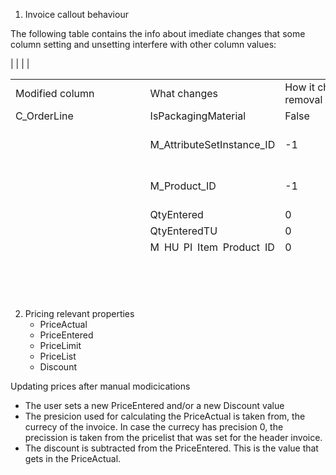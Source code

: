
1. Invoice callout behaviour

The following table contains the info about imediate changes that some column setting and unsetting interfere with other column values:
<table style="height: 275px;" width="678">
<tbody>
<tr>
<td>Modified column</td>
<td>What changes</td>
<td>How it changes on removal</td>
<td>How it changes on set</td>
<td>Implementation</td>
<td>Notes</td>
</tr>

<tr>
<td>C_OrderLine</td>
<td>IsPackagingMaterial</td>
<td>False</td>
<td>Value from orderLine</td>
<td>de.metas.invoice</td>
<td>&nbsp;</td>
</tr>



<tr>		
<td>&nbsp;</td>
<td>M_AttributeSetInstance_ID</td>
<td> -1</td>			
<td>Value from orderLine. Attribute Set Instance shall remain read_only</td>	
<td>de.metas.invoice</td>													
<td>&nbsp;</td>
</tr>

<tr>
<td>&nbsp;</td>
<td>M_Product_ID</td>		
<td>-1</td>			
<td>Value from orderLine. Afterwards, the product shall remain read-only</td>
<td>de.metas.invoice</td>															
<td>&nbsp;</td>
</tr>

<tr>		
<td>&nbsp;</td>		
<td>QtyEntered</td>			
<td>0</td>			
<td>Value from orderLine</td>
<td>de.metas.invoice</td>														
<td>&nbsp;</td>
</tr>

<tr>		
<td>&nbsp;</td>			
<td>QtyEnteredTU</td>		
<td>0</td>		
<td>Value from orderLine</td>
<td>de.metas.handlingunits</td>												
<td>&nbsp;</td>
</tr>

<tr>	
<td>&nbsp;</td>				
<td>M_HU_PI_Item_Product_ID</td>
<td>0</td>		
<td>Value from orderLine</td>
<td>de.metas.handlingunits</td>													
<td>&nbsp;</td>
</tr>

<tr>	
<td>&nbsp;</td>				
<td>Prices</td>			
<td>All prices turn 0</td>	
<td>All prices are taken from the order line</td>	
<td>de.metas.invoice</td>											
<td>&nbsp;</td>																								
<td>
</tr>

<tr>
<td>C_Order</td>
<td>C_OrderLine_ID</td>
<td>-1</td>
<td>-1</td>
<td>de.metas.invoice</td>
<td>The orderline will remain empty, but mandatory. The user must set it manually from the orderlines of the set order</td>
</tr>

<tr>
<td>&nbsp;</td>
<td>M_Product_ID</td>
<td>-1</td>
<td>-1</td>
<td>de.metas.invoice</td>
<td>The product will remain empty, but mandatory. The user must set an orderlines of the set order and then the product will be automatically set from there. After the orderLine is set, the product shall remain read-only.</td>
</tr>

<tr>
<td>M_Product_ID (mandatory)</td>				
<td>M_HU_PI_Item_Product_ID</td>
<td>-1</td>
<td>-1 if it doesn't fit any more</td>
<td>de.metas.handlingunits</td>													
<td>&nbsp;</td>
</tr>

<tr>		
<td>&nbsp;</td>				
<td>C_UOM_ID</td>			
<td>-1</td>			
<td>The one from the product</td>
<td>de.metas.invoice</td>	|													
<td>&nbsp;</td>
</tr>

<tr>	
<td>&nbsp;</td>					
<td>C_Charge_ID</td>
<td>nothing</td>
<td>-1</td>		
<td>de.metas.invoice</td>													
<td>&nbsp;</td>
</tr>

<tr>
<td>C_Charge_ID</td>
<td>M_Product_ID</td>	
<td>nothing</td>
<td>-1</td>	
<td>de.metas.invoice</td>		|													
<td>&nbsp;</td>
</tr>

<tr>	
<td>&nbsp;</td>				
<td>C_OrderLine_ID</td>		
<td>nothing</td>
<td>-1</td>		
<td>de.metas.invoice</td>		|													
<td>&nbsp;</td>
</tr>

<tr>	
<td>&nbsp;</td>				
<td>M_AttributeSetIntnce_ID</td>
<td>nothing</td>
<td>-1</td>
<td>de.metas.invoice</td>												
<td>&nbsp;</td>
</tr>

<tr>
<td>Tax_ID</td>	
<td>TaxAmt</td>	
<td>Nothing</td>
<td>If the tax is WholeTax, TaxAmt will have the value of the LineNetAmt. If the tax is not included, TaxAmt will be the correct procent from LineNetAmt, as required in the Tax's rate. In case the tax is included, the TaxAmt will what it's left from LineNetAmt after subtracting the correct percent </td>
<td>de.metas.invoice</td>
<td>We calculate the tax at document level, so this is just for info. Logic only used for Purchase side</td>
</tr>

<tr>		
<td>&nbsp;</td>				
<td>LineNetAmt</td>		
<td>Nothing</td>
<td>TaxAmt (see avobe) added to the LineNetAmt</td>	
<td>de.metas.invoice</td>												
<td>Logic only used for Purchase side</td>
</tr>

<tr>
<td>C_UOM_ID</td>		
<td>PriceEntered</td>		
<td>Nothing</td>
<td>PriceEntered is converted from the product's UOM to the UOM of the invoice line</td>
<td>de.metas.invoice</td>											
<td>PriceEntered ONLY changes when it was not manually set (manualPrice)</td>
</tr>

<tr>		
<td>&nbsp;</td>			
<td>QtyInvoiced</td>
<td>Nothing</td>
<td>It is calculated based on the QtyEntered. It is converted from the product's UOM to the UOM of the invoice line</td>	
<td>de.metas.invoice</td>												
<td>&nbsp;</td>
</tr>

<tr>
<td>Discount</td>		
<td>PriceActual</td>		
<td>PriceEntered</td>
<td>PriceEntered with subtracted discount</td>
<td>de.metas.invoice</td>
<td>Logic only applies to manual siscount </td>
</tr>

<tr>
<td>M_AttributeSetInstance_ID</td>
<td>Prices</td>
<td>Prices update based on the Pricing Rules that are applied</td>
<td>Prices update based on the Pricing Rules that are applied</td>
<td>de.metas.invoice</td>|													
<td>No changes in case of manual prices</td>	
</tr>

<tr>
<td>Price_UOM_ID</td>
<td>QtyInvoicedInPriceUOM</td>
<td>QtyInvoiced</td>
<td>QtyInvoiced converted to the new Price UOM</td>
<td>de.metas.invoice</td>												
<td>&nbsp;</td>	
</tr>

<tr>	
<td>&nbsp;</td>					
<td>LineNetAmt</td>
<td>QtyInvoicedInPriceUOM multiplied by the PriceActual. In case the scale of this amount is higher than the standard precision provided by the pricelist, the LineNetAmt will receive the standard scale.</td>
<td>Same logic as for removal. See above how QtyInvoicedInPriceUOM changes. </td>
<td>de.metas.invoice</td>												
<td>&nbsp;</td>	
</tr>

<tr>
<td>PriceActual</td>
<td>Prices</td>
<td>From BL</td>
<td>From BL</td>
<td>de.metas.invoice</td>												
<td>&nbsp;</td>	
</tr>

<tr>	
<td>&nbsp;</td>			
<td>LineNetAmt</td>
<td>From BL</td>
<td>From BL</td>	
<td>de.metas.invoice</td>												
<td>&nbsp;</td>	
</tr>

<tr>
<td>PriceEntered</td>		
<td>QtyInvoicedInPriceUOM</td>
<td>From BL</td>
<td>From BL</td>
<td>de.metas.invoice</td>												
<td>&nbsp;</td>	
</tr>

<tr>	
<td>&nbsp;</td>				
<td>LineNetAmt</td>
<td>From BL</td>
<td>From BL</td>
<td>de.metas.invoice</td>													
<td>&nbsp;</td>	
</tr>

<tr>	
<td>&nbsp;</td>				
<td>Prices</td>
<td>From BL</td>
<td>From BL</td>
<td>de.metas.invoice</td>												
<td>&nbsp;</td>	
</tr>

<tr>
<td>PriceList</td>	
<td>Prices</td>	
<td>From BL</td>
<td>From BL</td>
<td>de.metas.invoice</td>												
<td>&nbsp;</td>	
</tr>

<tr>
<td>QtyEntered</td>
<td>Prices</td>
<td>From BL</td>
<td>From BL</td>
<td>de.metas.invoice</td>												
<td>&nbsp;</td>	
</tr>

<tr>	
<td>&nbsp;</td>					
<td>LineNetAmt</td>
<td>From BL</td>
<td>From BL</td>
<td>de.metas.invoice</td>													
<td>&nbsp;</td>	
</tr>

<tr>	
<td>&nbsp;</td>					
<td>QtyInvoiced</td>
<td>From BL</td>
<td>It is calculated based on the QtyEntered. It is converted from the product's UOM to the UOM of the invoice line</td>
<td>de.metas.invoice</td>													
<td>&nbsp;</td>	
</tr>

<tr>
<td>QtyEnteredTU</td>
<td>Prices</td>
<td>From BL</td>
<td>From BL</td>
<td>de.metas.handlingunits</td>													
<td>&nbsp;</td>	
</tr>

<tr>	
<td>&nbsp;</td>			
<td>LineNetAmt</td>		
<td>From BL</td>
<td>From BL</td>
<td>de.metas.handlingunits</td>			
<td>&nbsp;</td>	
</tr>

</tbody>
</table>
<h1 style="color: #5e9ca0;">&nbsp;</h1>

2. Pricing relevant properties
    * PriceActual
    * PriceEntered
    * PriceLimit
    * PriceList
    * Discount

Updating prices after manual modicications
* The user sets a new PriceEntered and/or a new Discount value
* The presicion used for calculating the PriceActual is taken from, the currecy of the invoice. In case the currecy has precision 0, the precission is taken from the pricelist that was set for the header invoice.
* The discount is subtracted from the PriceEntered. This is the value that gets in the PriceActual.
